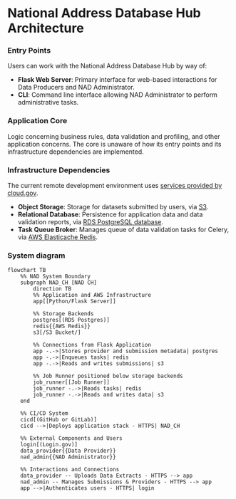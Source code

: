 # National Address Database Hub Architecture

### Entry Points

Users can work with the National Address Database Hub by way of:

- **Flask Web Server**: Primary interface for web-based interactions for Data
  Producers and NAD Administrator.
- **CLI**: Command line interface allowing NAD Administrator to perform
  administrative tasks.

### Application Core

Logic concerning business rules, data validation and profiling, and other
application concerns. The core is unaware of how its entry points and its
infrastructure dependencies are implemented.

### Infrastructure Dependencies

The current remote development environment uses [services provided by cloud.gov](https://cloud.gov/docs/services/intro/).

- **Object Storage**: Storage for datasets submitted by users, via
  [S3](https://cloud.gov/docs/services/s3/).
- **Relational Database**: Persistence for application data and data validation
  reports, via [RDS PostgreSQL database](https://cloud.gov/docs/services/relational-database/).
- **Task Queue Broker**: Manages queue of data validation tasks for Celery, via
  [AWS Elasticache Redis](https://cloud.gov/docs/services/aws-elasticache/).

### System diagram

```mermaid
flowchart TB
    %% NAD System Boundary
    subgraph NAD_CH [NAD CH]
        direction TB
        %% Application and AWS Infrastructure
        app[[Python/Flask Server]]

        %% Storage Backends
        postgres[(RDS Postgres)]
        redis{{AWS Redis}}
        s3[/S3 Bucket/]

        %% Connections from Flask Application
        app -.->|Stores provider and submission metadata| postgres
        app -.->|Enqueues tasks| redis
        app -.->|Reads and writes submissions| s3

        %% Job Runner positioned below storage backends
        job_runner[[Job Runner]]
        job_runner -.->|Reads tasks| redis
        job_runner -.->|Reads and writes data| s3
    end

    %% CI/CD System
    cicd[(GitHub or GitLab)]
    cicd -->|Deploys application stack - HTTPS| NAD_CH

    %% External Components and Users
    login[(Login.gov)]
    data_provider{{Data Provider}}
    nad_admin{{NAD Administrator}}

    %% Interactions and Connections
    data_provider -- Uploads Data Extracts - HTTPS --> app
    nad_admin -- Manages Submissions & Providers - HTTPS --> app
    app -->|Authenticates users - HTTPS| login
```
